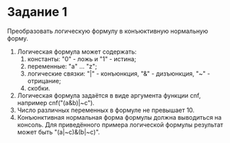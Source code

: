 # Задание 1
Преобразовать логическую формулу в конъюктивную нормальную форму.
1. Логическая формула может содержать:
    1. константы: "0" - ложь и "1" - истина;
    2. переменные: "a" ... "z";
    3. логические связки: "|" - конъюнкция, "&" - дизъюнкция, "~" - отрицание;
    4. скобки.
2. Логическая формула задаётся в виде аргумента функции cnf, например cnf("(a&b)|~c").
3. Число различных переменных в формуле не превышает 10.
4. Конъюнктивная нормальная форма формулы должна выводиться на консоль. Для приведённого примера логической формулы результат может быть "(a|~c)&(b|~c)". 
